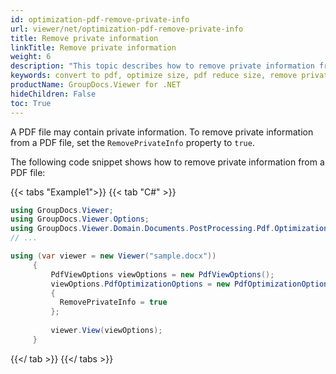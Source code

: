 ```yaml
---
id: optimization-pdf-remove-private-info
url: viewer/net/optimization-pdf-remove-private-info
title: Remove private information
linkTitle: Remove private information
weight: 6
description: "This topic describes how to remove private information from a PDF file using the GroupDocs.Viewer .NET API (C#)."
keywords: convert to pdf, optimize size, pdf reduce size, remove private information
productName: GroupDocs.Viewer for .NET
hideChildren: False
toc: True
---
```

A PDF file may contain private information. To remove private information from a PDF file, set the `RemovePrivateInfo` property to `true`.

The following code snippet shows how to remove private information from a PDF file:

{{< tabs "Example1">}}
{{< tab "C#" >}}
```csharp
using GroupDocs.Viewer;
using GroupDocs.Viewer.Options;
using GroupDocs.Viewer.Domain.Documents.PostProcessing.Pdf.Optimization;
// ...

using (var viewer = new Viewer("sample.docx"))
     {
         PdfViewOptions viewOptions = new PdfViewOptions();
         viewOptions.PdfOptimizationOptions = new PdfOptimizationOptions()
         {
           RemovePrivateInfo = true
         };
     
         viewer.View(viewOptions);
     }
```
{{</ tab >}}
{{</ tabs >}}

